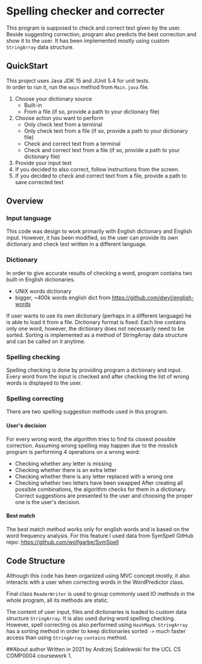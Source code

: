 # Spelling checker and correcter
This program is supposed to check and correct text given by the user. Beside suggesting correction,
program also predicts the best correction and show it to the user. It has been implemented mostly using custom `StringArray` data structure.

## QuickStart
This project uses Java JDK 15 and JUnit 5.4 for unit tests.\
In order to run it, run the `main` method from `Main.java` file.
1. Choose your dictionary source
    - Built-in 
    - From a file (if so, provide a path to your dictionary file)
2. Choose action you want to perform
    - Only check text from a terminal
    - Only check text from a file (if so, provide a path to your dictionary file)
    - Check and correct text from a terminal
    - Check and correct text from a file (if so, provide a path to your dictionary file)
3. Provide your input text
4. If you decided to also correct, follow instructions from the screen. 
5. If you decided to check and correct text from a file, provide a path to save corrected text

## Overview

### Input language
This code was design to work primarily with English dictionary and English input.
However, it has been modified, so the user can provide its own dictionary and check text written in a different language. 
 
### Dictionary
In order to give accurate results of checking a word, program contains two built-in English dictionaries.
- UNIX words dictionary
- bigger, ~400k words english dict from https://github.com/dwyl/english-words

If user wants to use its own dictionary (perhaps in a different language) he is able to load it from a file.
Dictionary format is fixed: Each line contains only one word, however, the dictionary does not necessarily need to be sorted.
Sorting is implemented as a method of StringArray data structure and can be called on it anytime.  

### Spelling checking
Spelling checking is done by providing program a dictionary and input. Every word from the input is checked and after checking
the list of wrong words is displayed to the user.

### Spelling correcting
There are two spelling suggestion methods used in this program.

#### User's decision
For every wrong word, the algorithm tries to find its closest possible correction. Assuming wrong spelling 
may happen due to the misslick program is performing 4 operations on a wrong word:
- Checking whether any letter is missing
- Checking whether there is an extra letter
- Checking whether there is any letter replaced with a wrong one
- Checking whether two letters have been swapped
After creating all possible combinations, the algorithm checks for them in a dictionary.
Correct suggestions are presented to the user and choosing the proper one is the user's decision.  

#### Best match
The best match method works only for english words and is based on the word frequency analysis.
For this feature I used data from SymSpell GitHub repo: https://github.com/wolfgarbe/SymSpell

## Code Structure
Although this code has been organized using MVC concept mostly, 
it also interacts with a user when correcting words in the WordPredictor class.

Final class `ReaderWriter` is used to group commonly used IO methods in the whole program, all its methods are static.

The content of user input, files and dictionaries is loaded to custom data structure `StringArray`.
It is also used during word spelling checking. However, spell correcting os also performed using `HashMap`s.
`StringArray` has a sorting method in order to keep dictionaries sorted `->` much faster access than using `StringArray` `contains` method.

##About author
Written in 2021 by Andrzej Szablewski for the UCL CS COMP0004 coursework 1.
